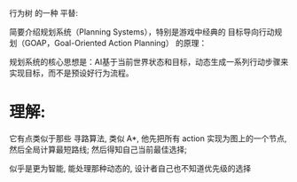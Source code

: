 
行为树 的一种 平替:

简要介绍规划系统（Planning Systems），特别是游戏中经典的 目标导向行动规划（GOAP，Goal-Oriented Action Planning） 的原理：

规划系统的核心思想是：AI基于当前世界状态和目标，动态生成一系列行动步骤来实现目标，而不是预设好行为流程。


# 理解:
它有点类似于那些 寻路算法, 类似 A*,  他先把所有 action 实现为图上的一个节点, 然后全局计算最短路线;
然后得知自己当前最佳选择;

似乎是更为智能, 能处理那种动态的, 设计者自己也不知道优先级的选择


























